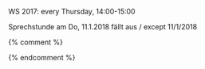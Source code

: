 
WS 2017: every Thursday, 14:00-15:00<br />

<div class="alert alert-danger" role="alert">
  Sprechstunde am Do, 11.1.2018 fällt aus / except 11/1/2018
</div>

{% comment %}

{% endcomment %}
